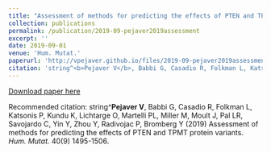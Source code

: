```yaml
---
title: "Assessment of methods for predicting the effects of PTEN and TPMT protein variants"
collection: publications
permalink: /publication/2019-09-pejaver2019assessment
excerpt: ''
date: 2019-09-01
venue: 'Hum. Mutat.'
paperurl: 'http://vpejaver.github.io/files/2019-09-pejaver2019assessment.pdf'
citation: 'string^<b>Pejaver V</b>, Babbi G, Casadio R, Folkman L, Katsonis P, Kundu K, Lichtarge O, Martelli PL, Miller M, Moult J, Pal LR, Savojardo C, Yin Y, Zhou Y, Radivojac P, Bromberg Y (2019) Assessment of methods for predicting the effects of PTEN and TPMT protein variants. <i>Hum. Mutat.</i> 40(9) 1495-1506.'
---
```

[Download paper here](http://vpejaver.github.io/files/2019-09-pejaver2019assessment.pdf)

Recommended citation: string^<b>Pejaver V</b>, Babbi G, Casadio R, Folkman L, Katsonis P, Kundu K, Lichtarge O, Martelli PL, Miller M, Moult J, Pal LR, Savojardo C, Yin Y, Zhou Y, Radivojac P, Bromberg Y (2019) Assessment of methods for predicting the effects of PTEN and TPMT protein variants. <i>Hum. Mutat.</i> 40(9) 1495-1506.
